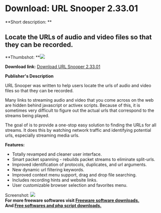 # Download: URL Snooper 2.33.01

**Short description: **

## Locate the URLs of audio and video files so that they can be recorded.

  
**Thumbshot: **![](http://www.freewarefiles.com/screenshot/urlsnooper2_md.gif)   
  
**Download link:** [Download URL Snooper 2.33.01](http://freesoftwares.boysofts.com/URL-Snooper_program_17104.html)  
  

**Publisher's Description**  
  

URL Snooper was written to help users locate the urls of audio and video files
so that they can be recorded.

Many links to streaming audio and video that you come across on the web are
hidden behind javascript or activex scripts. Because of this, it is sometimes
very difficult to figure out the actual urls that correspond to the streams
being played.

The goal of is to provide a one-stop easy solution to finding the URLs for all
streams. It does this by watching network traffic and identifying potential
urls, especially streaming media urls.

**Features:**

  * Totally revamped and cleaner user interface. 
  * Smart packet spanning - rebuilds packet streams to eliminate split-urls. 
  * Improved identification of protocols, duplicates, and url arguments. 
  * New dynamic url filtering keywords. 
  * Improved context menu support, drag and drop file searching. 
  * Includes recording hints and website links. 
  * User customizable browser selection and favorites menu. 

  
  
Screenshot: ![](http://www.freewarefiles.com/screenshot/urlsnooper2.gif)  
**For more freeware softwares visit [Freeware software downloads.](http://freesoftwares.boysofts.com/)**   
**And [Free softwares and php script downloads.](http://www.boysofts.com/)**

